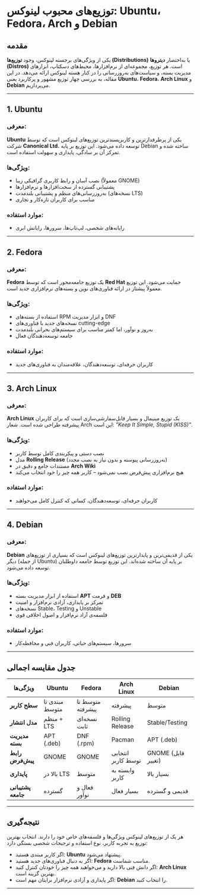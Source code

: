 # توزیع‌های محبوب لینوکس: Ubuntu، Fedora، Arch و Debian

## مقدمه

یکی از ویژگی‌های برجسته لینوکس، وجود **توزیع‌ها (Distributions)** یا به‌اختصار **دیتروها (Distros)** است. هر توزیع، مجموعه‌ای از نرم‌افزارها، محیط‌های دسکتاپ، ابزارهای مدیریت بسته، و سیاست‌های به‌روزرسانی را در کنار هسته لینوکس ارائه می‌دهد. در این مقاله، به بررسی چهار توزیع مشهور و پرکاربرد یعنی **Ubuntu**، **Fedora**، **Arch Linux** و **Debian** می‌پردازیم.

---

## 1. Ubuntu

### معرفی:
**Ubuntu** یکی از پرطرفدارترین و کاربرپسندترین توزیع‌های لینوکس است که توسط شرکت **Canonical Ltd.** توسعه داده می‌شود. این توزیع بر پایه Debian ساخته شده و تمرکز آن بر سادگی، پایداری و سهولت استفاده است.

### ویژگی‌ها:
- نصب آسان و رابط کاربری گرافیکی زیبا (معمولاً GNOME)
- پشتیبانی گسترده از سخت‌افزارها و نرم‌افزارها
- به‌روزرسانی‌های منظم و پشتیبانی بلندمدت (نسخه‌های LTS)
- مناسب برای کاربران تازه‌کار و تجاری

### موارد استفاده:
- رایانه‌های شخصی، لپ‌تاپ‌ها، سرورها، رایانش ابری

---

## 2. Fedora

### معرفی:
**Fedora** یک توزیع جامعه‌محور است که توسط **Red Hat** حمایت می‌شود. این توزیع معمولاً پیشتاز در ارائه فناوری‌های نوین و بسته‌های نرم‌افزاری جدید است.

### ویژگی‌ها:
- استفاده از بسته‌های RPM و ابزار مدیریت DNF
- نسخه‌های جدید با فناوری‌های cutting-edge
- به‌روز و نوآور، اما کمتر مناسب برای سیستم‌های بحرانی بلندمدت
- جامعه توسعه‌دهندگان فعال

### موارد استفاده:
- کاربران حرفه‌ای، توسعه‌دهندگان، علاقه‌مندان به فناوری‌های جدید

---

## 3. Arch Linux

### معرفی:
**Arch Linux** یک توزیع مینیمال و بسیار قابل‌سفارشی‌سازی است که برای کاربران پیشرفته طراحی شده است. شعار Arch این است: *"Keep It Simple, Stupid (KISS)"*.

### ویژگی‌ها:
- نصب دستی و پیکربندی کامل توسط کاربر
- مدل **Rolling Release** (به‌روزرسانی پیوسته و بدون نیاز به نصب مجدد)
- مستندات جامع و دقیق در **Arch Wiki**
- هیچ نرم‌افزاری پیش‌فرض نصب نمی‌شود – کاربر همه چیز را خود انتخاب می‌کند

### موارد استفاده:
- کاربران حرفه‌ای، توسعه‌دهندگان، کسانی که کنترل کامل می‌خواهند

---

## 4. Debian

### معرفی:
**Debian** یکی از قدیمی‌ترین و پایدارترین توزیع‌های لینوکس است که بسیاری از توزیع‌های دیگر (از جمله Ubuntu) بر پایه آن ساخته شده‌اند. این توزیع توسط جامعه داوطلبان توسعه داده می‌شود.

### ویژگی‌ها:
- استفاده از ابزار مدیریت بسته **APT** و فرمت **DEB**
- تمرکز بر پایداری، آزادی نرم‌افزار و امنیت
- نسخه‌های Stable، Testing و Unstable
- فلسفه‌ی آزاد نرم‌افزار و اصول اخلاقی قوی

### موارد استفاده:
- سرورها، سیستم‌های حیاتی، کاربران فنی و محافظه‌کار

---

## جدول مقایسه اجمالی

| ویژگی‌ها             | Ubuntu             | Fedora             | Arch Linux         | Debian             |
|----------------------|--------------------|--------------------|--------------------|--------------------|
| **سطح کاربر**         | مبتدی تا متوسط     | متوسط تا پیشرفته   | پیشرفته            | متوسط              |
| **مدل انتشار**        | منظم + LTS         | نسخه‌ای ثابت       | Rolling Release    | Stable/Testing     |
| **مدیریت بسته**       | APT (.deb)         | DNF (.rpm)         | Pacman             | APT (.deb)         |
| **رابط پیش‌فرض**      | GNOME              | GNOME              | انتخابی توسط کاربر | GNOME (قابل تغییر)|
| **پایداری**           | بالا در LTS        | متوسط              | وابسته به کاربر    | بسیار بالا         |
| **پشتیبانی جامعه**    | گسترده             | فعال و نوآور        | بسیار فعال         | قدیمی و گسترده     |

---

## نتیجه‌گیری

هر یک از توزیع‌های لینوکس ویژگی‌ها و فلسفه‌های خاص خود را دارند. انتخاب بهترین توزیع به تجربه کاربر، نوع استفاده و ترجیحات شخصی بستگی دارد:

- اگر کاربر مبتدی هستید: **Ubuntu** پیشنهاد می‌شود.
- اگر به دنبال فناوری‌های جدید هستید: **Fedora** مناسب شماست.
- اگر دانش فنی بالا دارید و می‌خواهید همه چیز را خودتان کنترل کنید: **Arch Linux** بهترین گزینه است.
- اگر پایداری و آزادی نرم‌افزار برایتان مهم است: **Debian** را انتخاب کنید.

---
